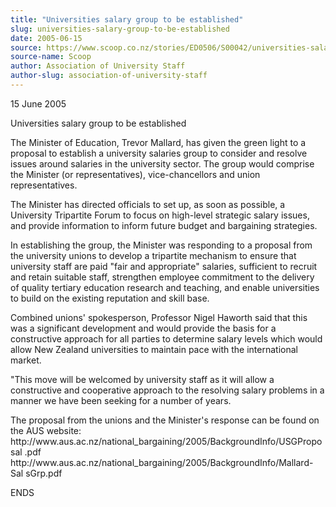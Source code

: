 ```yaml
---
title: "Universities salary group to be established"
slug: universities-salary-group-to-be-established
date: 2005-06-15
source: https://www.scoop.co.nz/stories/ED0506/S00042/universities-salary-group-to-be-established.htm
source-name: Scoop
author: Association of University Staff
author-slug: association-of-university-staff
---
```


<p>15 June 2005</p>

<p>Universities salary group to be
established</p>

<p>The Minister of Education, Trevor Mallard, has
given the green light to a proposal to establish a
university salaries group to consider and resolve issues
around salaries in the university sector. The group would
comprise the Minister (or representatives), vice-chancellors
and union representatives.</p>

<p>The Minister has directed
officials to set up, as soon as possible, a University
Tripartite Forum to focus on high-level strategic salary
issues, and provide information to inform future budget and
bargaining strategies.<p>

<p>In establishing the group, the
Minister was responding to a proposal from the university
unions to develop a tripartite mechanism to ensure that
university staff are paid "fair and appropriate" salaries,
sufficient to recruit and retain suitable staff, strengthen
employee commitment to the delivery of quality tertiary
education research and teaching, and enable universities to
build on the existing reputation and skill base.<p>

<p>Combined
unions' spokesperson, Professor Nigel Haworth said that this
was a significant development and would provide the basis
for a constructive approach for all parties to determine
salary levels which would allow New Zealand universities to
maintain pace with the international market.</p>

<p>"This move
will be welcomed by university staff as it will allow a
constructive and cooperative approach to the resolving
salary problems in a manner we have been seeking for a
number of years.</p>

<p>The proposal from the unions and the
Minister's response can be found on the AUS
website:<br>http://www.aus.ac.nz/national_bargaining/2005/BackgroundInfo/USGProposal
.pdf<br>http://www.aus.ac.nz/national_bargaining/2005/BackgroundInfo/Mallard-Sal
sGrp.pdf</p>

<p>ENDS</p>

  